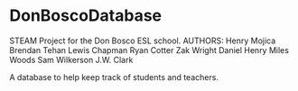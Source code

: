 # DonBoscoDatabase
STEAM Project for the Don Bosco ESL school.
AUTHORS: Henry Mojica
      Brendan Tehan
      Lewis Chapman
      Ryan Cotter
      Zak Wright
      Daniel Henry
      Miles Woods
      Sam Wilkerson
      J.W. Clark

A database to help keep track of students and teachers.
